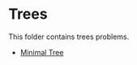 # Trees

This folder contains trees problems.

* [Minimal Tree](Treefy)

[//]: # (These are reference links used in the body of this note and get stripped out when the markdown processor does its job. There is no need to format nicely because it shouldn't be seen. Thanks SO - http://stackoverflow.com/questions/4823468/store-comments-in-markdown-syntax)

   [Treefy]: <Trees/Treefy/>
